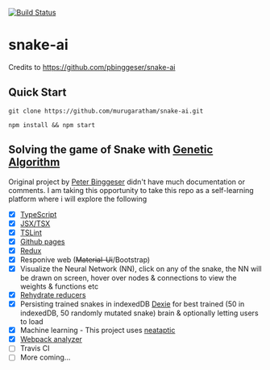 [![Build Status](https://travis-ci.org/murugaratham/snake-ai.svg?branch=master)](https://travis-ci.org/murugaratham/snake-ai)

# snake-ai
Credits to https://github.com/pbinggeser/snake-ai
## Quick Start
`git clone https://github.com/murugaratham/snake-ai.git`

`npm install && npm start`
## Solving the game of Snake with [Genetic Algorithm](https://en.wikipedia.org/wiki/Genetic_algorithm)

Original project by [Peter Binggeser](https://github.com/pbinggeser) didn't have much documentation or comments. I am taking this opportunity to take this repo as a self-learning platform where i will explore the following

- [x] [TypeScript](http://www.typescriptlang.org)
- [x] [JSX/TSX](http://www.typescriptlang.org/docs/handbook/jsx.html)
- [x] [TSLint](https://palantir.github.io/tslint/)
- [x] [Github pages](https://pages.github.com/)
- [x] [Redux](https://github.com/reactjs/redux)
- [x] Responive web (~~Material-Ui~~/Bootstrap)
- [x] Visualize the Neural Network (NN), click on any of the snake, the NN will be drawn on screen, hover over nodes & connections to view the weights & functions etc
- [x] [Rehydrate reducers](https://github.com/rt2zz/redux-persist)
- [x] Persisting trained snakes in indexedDB [Dexie](https://github.com/dfahlander/Dexie.js) for best trained (50 in indexedDB, 50 randomly mutated snake) brain & optionally letting users to load 
- [x] Machine learning - This project uses [neataptic](https://github.com/wagenaartje/neataptic)
- [x] [Webpack analyzer](https://github.com/webpack-contrib/webpack-bundle-analyzer)
- [ ] Travis CI
- [ ] More coming... 
